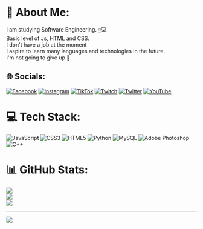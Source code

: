 # 💫 About Me:
I am studying Software Engineering. 🖱💻<br>Basic level of Js, HTML and CSS.<br>I don't have a job at the moment<br>I aspire to learn many languages and technologies in the future.<br>I'm not going to give up 🎈


## 🌐 Socials:
[![Facebook](https://img.shields.io/badge/Facebook-%231877F2.svg?logo=Facebook&logoColor=white)](https://facebook.com/Snaydercyt) [![Instagram](https://img.shields.io/badge/Instagram-%23E4405F.svg?logo=Instagram&logoColor=white)](https://instagram.com/snaydercj) [![TikTok](https://img.shields.io/badge/TikTok-%23000000.svg?logo=TikTok&logoColor=white)](https://tiktok.com/@SnayderC) [![Twitch](https://img.shields.io/badge/Twitch-%239146FF.svg?logo=Twitch&logoColor=white)](https://twitch.tv/SnayderCJ) [![Twitter](https://img.shields.io/badge/Twitter-%231DA1F2.svg?logo=Twitter&logoColor=white)](https://twitter.com/SnayderCJ) [![YouTube](https://img.shields.io/badge/YouTube-%23FF0000.svg?logo=YouTube&logoColor=white)](https://youtube.com/@SnayderC) 

# 💻 Tech Stack:
![JavaScript](https://img.shields.io/badge/javascript-%23323330.svg?style=for-the-badge&logo=javascript&logoColor=%23F7DF1E) ![CSS3](https://img.shields.io/badge/css3-%231572B6.svg?style=for-the-badge&logo=css3&logoColor=white) ![HTML5](https://img.shields.io/badge/html5-%23E34F26.svg?style=for-the-badge&logo=html5&logoColor=white) ![Python](https://img.shields.io/badge/python-3670A0?style=for-the-badge&logo=python&logoColor=ffdd54) ![MySQL](https://img.shields.io/badge/mysql-%2300f.svg?style=for-the-badge&logo=mysql&logoColor=white) ![Adobe Photoshop](https://img.shields.io/badge/adobephotoshop-%2331A8FF.svg?style=for-the-badge&logo=adobephotoshop&logoColor=white) ![C++](https://img.shields.io/badge/c++-%2300599C.svg?style=for-the-badge&logo=c%2B%2B&logoColor=white)
# 📊 GitHub Stats:
![](https://github-readme-stats.vercel.app/api?username=SnayderCJ&theme=synthwave&hide_border=false&include_all_commits=false&count_private=false)<br/>
![](https://github-readme-streak-stats.herokuapp.com/?user=SnayderCJ&theme=synthwave&hide_border=false)<br/>
![](https://github-readme-stats.vercel.app/api/top-langs/?username=SnayderCJ&theme=synthwave&hide_border=false&include_all_commits=false&count_private=false&layout=compact)

---
[![](https://visitcount.itsvg.in/api?id=SnayderCJ&icon=0&color=0)](https://visitcount.itsvg.in)

<!-- Proudly created with GPRM ( https://gprm.itsvg.in ) -->
